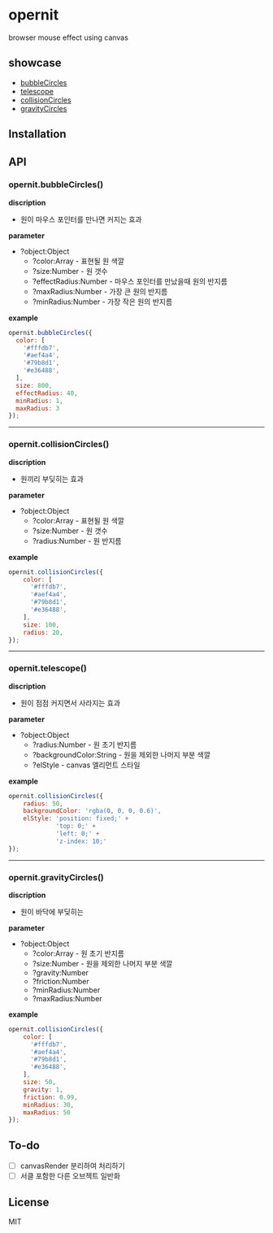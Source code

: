 # opernit

browser mouse effect using canvas

## showcase
* [bubbleCircles](https://sjshin1121.github.io/opernit/example/bubbleCircles.html)
* [telescope](https://sjshin1121.github.io/opernit/example/telescope.html)
* [collisionCircles](https://sjshin1121.github.io/opernit/example/collisionCircles.html)
* [gravityCircles](https://sjshin1121.github.io/opernit/example/gravityCircles.html)

## Installation


## API

### opernit.bubbleCircles()

**discription**
 * 원이 마우스 포인터를 만나면 커지는 효과

**parameter**
 * ?object:Object
    * ?color:Array - 표현될 원 색깔
    * ?size:Number - 원 갯수
    * ?effectRadius:Number - 마우스 포인터를 만났을때 원의 반지름
    * ?maxRadius:Number - 가장 큰 원의 반지름
    * ?minRadius:Number - 가장 작은 원의 반지름

**example**
```javascript
opernit.bubbleCircles({
  color: [
    '#fffdb7',
    '#aef4a4',
    '#79b8d1',
    '#e36488',
  ],
  size: 800,
  effectRadius: 40,
  minRadius: 1,
  maxRadius: 3
});
```
***

### opernit.collisionCircles()

**discription**
 * 원끼리 부딪히는 효과

**parameter**
 * ?object:Object
    * ?color:Array - 표현될 원 색깔
    * ?size:Number - 원 갯수
    * ?radius:Number - 원 반지름

**example**
```javascript
opernit.collisionCircles({
    color: [
      '#fffdb7',
      '#aef4a4',
      '#79b8d1',
      '#e36488',
    ],
    size: 100,
    radius: 20,
});
```
***

### opernit.telescope()

**discription**
 * 원이 점점 커지면서 사라지는 효과

**parameter**
 * ?object:Object
    * ?radius:Number - 원 초기 반지름
    * ?backgroundColor:String - 원을 제외한 나머지 부분 색깔
    * ?elStyle - canvas 엘리먼트 스타일

**example**
```javascript
opernit.collisionCircles({
    radius: 50,
    backgroundColor: 'rgba(0, 0, 0, 0.6)',
    elStyle: 'position: fixed;' +
             'top: 0;' +
             'left: 0;' +
             'z-index: 10;'
});
```

***

### opernit.gravityCircles()

**discription**
 * 원이 바닥에 부딪히는 

**parameter**
 * ?object:Object
    * ?color:Array - 원 초기 반지름
    * ?size:Number - 원을 제외한 나머지 부분 색깔
    * ?gravity:Number
    * ?friction:Number
    * ?minRadius:Number
    * ?maxRadius:Number

**example**
```javascript
opernit.collisionCircles({
    color: [
      '#fffdb7',
      '#aef4a4',
      '#79b8d1',
      '#e36488',
    ],
    size: 50,
    gravity: 1,
    friction: 0.99,
    minRadius: 30,
    maxRadius: 50
});
```

## To-do
- [ ] canvasRender 분리하여 처리하기
- [ ] 서클 포함한 다른 오브젝트 일반화 

## License

MIT
